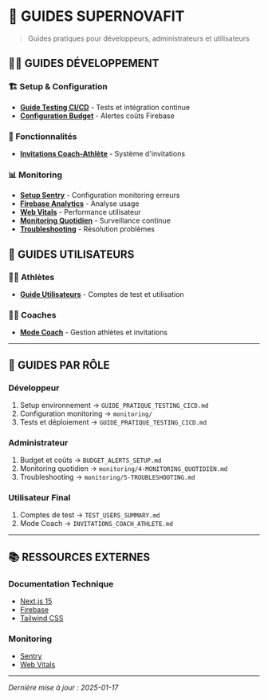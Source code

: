 # 📖 GUIDES SUPERNOVAFIT

> Guides pratiques pour développeurs, administrateurs et utilisateurs

## **👨‍💻 GUIDES DÉVELOPPEMENT**

### **🏗️ Setup & Configuration**
- **[Guide Testing CI/CD](./GUIDE_PRATIQUE_TESTING_CICD.md)** - Tests et intégration continue
- **[Configuration Budget](./BUDGET_ALERTS_SETUP.md)** - Alertes coûts Firebase

### **🤝 Fonctionnalités**
- **[Invitations Coach-Athlète](./INVITATIONS_COACH_ATHLETE.md)** - Système d'invitations

### **📊 Monitoring**
- **[Setup Sentry](./monitoring/1-SETUP_SENTRY.md)** - Configuration monitoring erreurs
- **[Firebase Analytics](./monitoring/2-FIREBASE_ANALYTICS.md)** - Analyse usage
- **[Web Vitals](./monitoring/3-WEB_VITALS.md)** - Performance utilisateur
- **[Monitoring Quotidien](./monitoring/4-MONITORING_QUOTIDIEN.md)** - Surveillance continue
- **[Troubleshooting](./monitoring/5-TROUBLESHOOTING.md)** - Résolution problèmes

## **👥 GUIDES UTILISATEURS**

### **🏃‍♂️ Athlètes**
- **[Guide Utilisateurs](./TEST_USERS_SUMMARY.md)** - Comptes de test et utilisation

### **🏋️‍♂️ Coaches**
- **[Mode Coach](./INVITATIONS_COACH_ATHLETE.md)** - Gestion athlètes et invitations

---

## **🎯 GUIDES PAR RÔLE**

### **Développeur**
1. Setup environnement → `GUIDE_PRATIQUE_TESTING_CICD.md`
2. Configuration monitoring → `monitoring/`
3. Tests et déploiement → `GUIDE_PRATIQUE_TESTING_CICD.md`

### **Administrateur**
1. Budget et coûts → `BUDGET_ALERTS_SETUP.md`
2. Monitoring quotidien → `monitoring/4-MONITORING_QUOTIDIEN.md`
3. Troubleshooting → `monitoring/5-TROUBLESHOOTING.md`

### **Utilisateur Final**
1. Comptes de test → `TEST_USERS_SUMMARY.md`
2. Mode Coach → `INVITATIONS_COACH_ATHLETE.md`

---

## **📚 RESSOURCES EXTERNES**

### **Documentation Technique**
- [Next.js 15](https://nextjs.org/docs)
- [Firebase](https://firebase.google.com/docs)
- [Tailwind CSS](https://tailwindcss.com/docs)

### **Monitoring**
- [Sentry](https://docs.sentry.io/platforms/javascript/guides/nextjs/)
- [Web Vitals](https://web.dev/vitals/)

---

*Dernière mise à jour : 2025-01-17*
